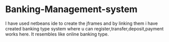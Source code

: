 # Banking-Management-system
I have used netbeans ide to create the jframes and by linking them i have created banking type system where u can register,transfer,deposit,payment works here.
It resembles like online banking type.
